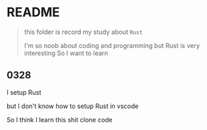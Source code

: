 # README

> this folder is record my study about `Rust`
>
> I'm so noob about coding and programming but Rust is very interesting So I want to learn

## 0328

I setup Rust

but I don't know how to setup Rust in vscode

So I think I learn this shit clone code